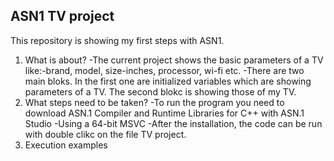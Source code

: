 ## ASN1 TV project

This repository is showing my first steps with ASN1.

1. What is about?
   -The current project shows the basic parameters of a TV like:-brand, model, size-inches, processor, wi-fi etc.
   -There are two main bloks. In the first one are initialized variables which are showing parameters of a TV. The second blokc is showing those of my TV.
2. What steps need to be taken?
   -To run the program you need to download ASN.1 Compiler and Runtime Libraries for C++ with ASN.1 Studio
   -Using a 64-bit MSVC
   -After the installation, the code can be run with double clikc on the file TV project.
3. Execution examples

